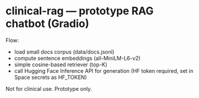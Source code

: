 # clinical-rag — prototype RAG chatbot (Gradio)

Flow:
- load small docs corpus (data/docs.jsonl)
- compute sentence embeddings (all-MiniLM-L6-v2)
- simple cosine-based retriever (top-K)
- call Hugging Face Inference API for generation (HF token required, set in Space secrets as HF_TOKEN)

Not for clinical use. Prototype only.
